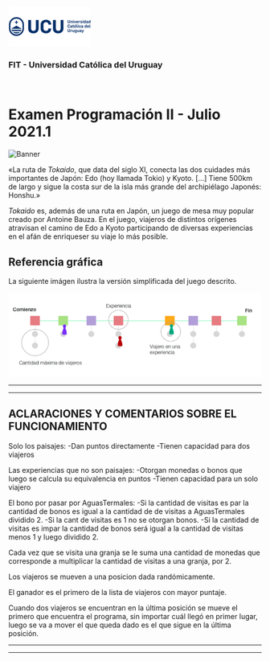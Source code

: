 ![UCU](https://github.com/ucudal/PII_Conceptos_De_POO/raw/master/Assets/logo-ucu.png)

### FIT - Universidad Católica del Uruguay

<br>

# Examen Programación II - Julio 2021.1

![Banner](https://azure.wgp-cdn.co.uk/app-table-top-gaming/posts/all-72050.jpg?&width=1200&height=630&mode=crop)

«La ruta de _Tokaido_, que data del siglo XI, conecta las dos cuidades más importantes de Japón: Edo (hoy llamada Tokio) y Kyoto. [...] Tiene 500km de largo y sigue la costa sur de la isla más grande del archipiélago Japonés: Honshu.»

_Tokaido_ es, además de una ruta en Japón, un juego de mesa muy popular creado por Antoine Bauza. En el juego, viajeros de distintos orígenes atravisan el camino de Edo a Kyoto participando de diversas experiencias en el afán de enriqueser su viaje lo más posible.

## Referencia gráfica

La siguiente imágen ilustra la versión simplificada del juego descrito.

![Referencia](./Assets/Reference.png)


--------------------------------------------------------------------------------------------------------------------------
--------------------------------------------------------------------------------------------------------------------------



## ACLARACIONES Y COMENTARIOS SOBRE EL FUNCIONAMIENTO

Solo los paisajes:
-Dan puntos directamente
-Tienen capacidad para dos viajeros

Las experiencias que no son paisajes:
-Otorgan monedas o bonos que luego se calcula su equivalencia en puntos
-Tienen capacidad para un solo viajero

El bono por pasar por AguasTermales:
-Si la cantidad de visitas es par la cantidad de bonos es igual a la cantidad de de visitas a AguasTermales dividido 2.
-Si la cant de visitas es 1 no se otorgan bonos. 
-Si la cantidad de visitas es impar la cantidad de bonos será igual a la cantidad de visitas menos 1 y luego dividido 2. 

Cada vez que se visita una granja se le suma una cantidad de monedas que corresponde a multiplicar la cantidad de visitas a una granja, por 2.

Los viajeros se mueven a una posicion dada randómicamente.

El ganador es el primero de la lista de viajeros con mayor puntaje.

Cuando dos viajeros se encuentran en la última posición se mueve el primero que encuentra el programa, sin importar cuál llegó en primer lugar, luego se va a mover el que queda dado es el que sigue en la última posición. 



--------------------------------------------------------------------------------------------------------------------------
--------------------------------------------------------------------------------------------------------------------------